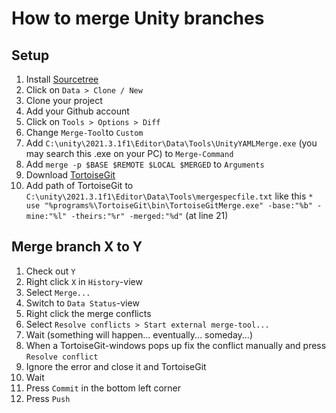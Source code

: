 # How to merge Unity branches

## Setup

1) Install [Sourcetree](https://www.sourcetreeapp.com/)  
1) Click on `Data > Clone / New`  
1) Clone your project  
1) Add your Github account  
1) Click on `Tools > Options > Diff`  
1) Change `Merge-Tool`to `Custom`  
1) Add `C:\unity\2021.3.1f1\Editor\Data\Tools\UnityYAMLMerge.exe` (you may search this .exe on your PC) to `Merge-Command`  
1) Add `merge -p $BASE $REMOTE $LOCAL $MERGED` to `Arguments`  
1) Download [TortoiseGit](https://tortoisegit.org/download/)  
1) Add path of TortoiseGit to `C:\unity\2021.3.1f1\Editor\Data\Tools\mergespecfile.txt` like this `* use "%programs%\TortoiseGit\bin\TortoiseGitMerge.exe" -base:"%b" -mine:"%l" -theirs:"%r" -merged:"%d"` (at line 21)  

## Merge branch X to Y

1) Check out `Y`  
1) Right click `X` in `History`-view  
1) Select `Merge...`  
1) Switch to `Data Status`-view  
1) Right click the merge conflicts  
1) Select `Resolve conflicts > Start external merge-tool...`  
1) Wait (something will happen... eventually... someday...)  
1) When a TortoiseGit-windows pops up fix the conflict manually and press `Resolve conflict`  
1) Ignore the error and close it and TortoiseGit  
1) Wait  
1) Press `Commit` in the bottom left corner  
1) Press `Push`  
